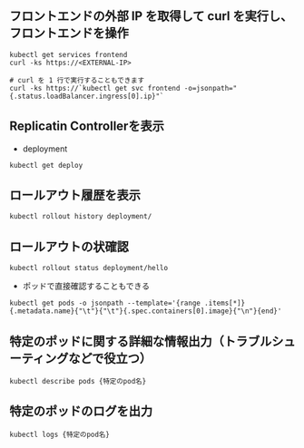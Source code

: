 ## フロントエンドの外部 IP を取得して curl を実行し、フロントエンドを操作
```
kubectl get services frontend
curl -ks https://<EXTERNAL-IP>
 
# curl を 1 行で実行することもできます
curl -ks https://`kubectl get svc frontend -o=jsonpath="{.status.loadBalancer.ingress[0].ip}"`
```

## Replicatin Controllerを表示
- deployment
```
kubectl get deploy
```

## ロールアウト履歴を表示
```
kubectl rollout history deployment/
```

## ロールアウトの状確認
```
kubectl rollout status deployment/hello
```
- ポッドで直接確認することもできる
```
kubectl get pods -o jsonpath --template='{range .items[*]}{.metadata.name}{"\t"}{"\t"}{.spec.containers[0].image}{"\n"}{end}'
```


## 特定のポッドに関する詳細な情報出力（トラブルシューティングなどで役立つ）
```
kubectl describe pods {特定のpod名}
```

## 特定のポッドのログを出力
```
kubectl logs {特定のpod名}
```
